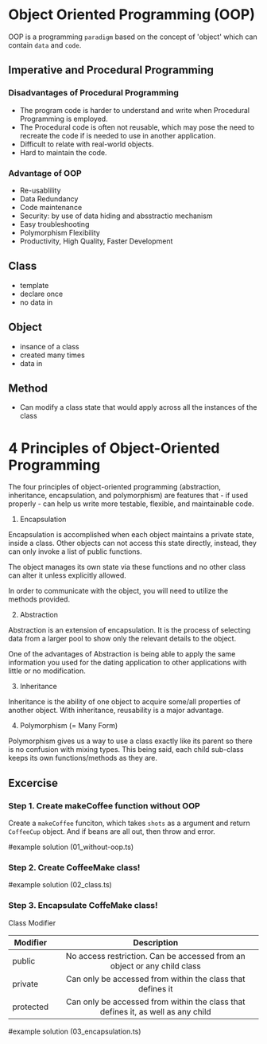 # Object Oriented Programming (OOP)

OOP is a programming `paradigm` based on the concept of 'object' which can contain `data` and `code`.

## Imperative and Procedural Programming

### Disadvantages of Procedural Programming

- The program code is harder to understand and write when Procedural Programming is employed.
- The Procedural code is often not reusable, which may pose the need to recreate the code if is needed to use in another application.
- Difficult to relate with real-world objects.
- Hard to maintain the code.

### Advantage of OOP

- Re-usablility
- Data Redundancy
- Code maintenance
- Security: by use of data hiding and absstractio mechanism
- Easy troubleshooting
- Polymorphism Flexibility
- Productivity, High Quality, Faster Development

## Class

- template
- declare once
- no data in

## Object

- insance of a class
- created many times
- data in

## Method

- Can modify a class state that would apply across all the instances of the class

# 4 Principles of Object-Oriented Programming

The four principles of object-oriented programming (abstraction, inheritance, encapsulation, and polymorphism) are features that - if used properly - can help us write more testable, flexible, and maintainable code.

1. Encapsulation

Encapsulation is accomplished when each object maintains a private state, inside a class. Other objects can not access this state directly, instead, they can only invoke a list of public functions.

The object manages its own state via these functions and no other class can alter it unless explicitly allowed.

In order to communicate with the object, you will need to utilize the methods provided.

2. Abstraction

Abstraction is an extension of encapsulation. It is the process of selecting data from a larger pool to show only the relevant details to the object.

One of the advantages of Abstraction is being able to apply the same information you used for the dating application to other applications with little or no modification.

3. Inheritance

Inheritance is the ability of one object to acquire some/all properties of another object. With inheritance, reusability is a major advantage.

4. Polymorphism (= Many Form)

Polymorphism gives us a way to use a class exactly like its parent so there is no confusion with mixing types. This being said, each child sub-class keeps its own functions/methods as they are.

## Excercise

### Step 1. Create makeCoffee function without OOP

Create a `makeCoffee` funciton, which takes `shots` as a argument and return `CoffeeCup` object. And if beans are all out, then throw and error.

#example solution
(01_without-oop.ts)

### Step 2. Create CoffeeMake class!

#example solution
(02_class.ts)

### Step 3. Encapsulate CoffeMake class!

Class Modifier

| Modifier  |                                   Description                                    |
| --------- | :------------------------------------------------------------------------------: |
| public    |     No access restriction. Can be accessed from an object or any child class     |
| private   |            Can only be accessed from within the class that defines it            |
| protected | Can only be accessed from within the class that defines it, as well as any child |

#example solution
(03_encapsulation.ts)
